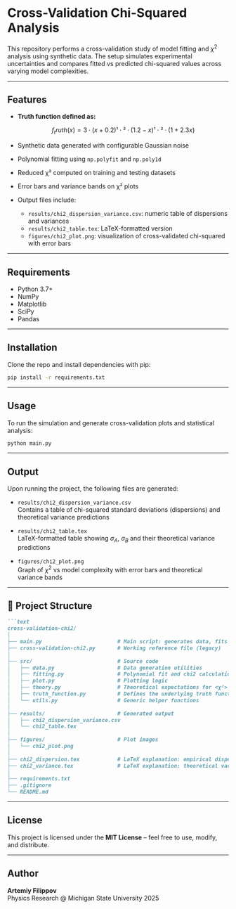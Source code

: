 # Cross-Validation Chi-Squared Analysis

This repository performs a cross-validation study of model fitting and $\chi^2$ analysis using synthetic data. The setup simulates experimental uncertainties and compares fitted vs predicted chi-squared values across varying model complexities.

---

## Features

- **Truth function defined as:**

  $$
  f_truth(x) = 3 · (x + 0.2)¹⋅² · (1.2 − x)¹⋅² · (1 + 2.3x)
  $$

- Synthetic data generated with configurable Gaussian noise  
- Polynomial fitting using `np.polyfit` and `np.poly1d`  
- Reduced χ² computed on training and testing datasets  
- Error bars and variance bands on χ² plots  
- Output files include:
  - `results/chi2_dispersion_variance.csv`: numeric table of dispersions and variances  
  - `results/chi2_table.tex`: LaTeX-formatted version  
  - `figures/chi2_plot.png`: visualization of cross-validated chi-squared with error bars  

---

## Requirements

- Python 3.7+
- NumPy
- Matplotlib
- SciPy
- Pandas

---

## Installation

Clone the repo and install dependencies with pip:

```bash
pip install -r requirements.txt
```

---

## Usage

To run the simulation and generate cross-validation plots and statistical analysis:

```bash
python main.py
```

---

## Output

Upon running the project, the following files are generated:

- `results/chi2_dispersion_variance.csv`  
  Contains a table of chi-squared standard deviations (dispersions) and theoretical variance predictions

- `results/chi2_table.tex`  
  LaTeX-formatted table showing $\sigma_A$, $\sigma_B$ and their theoretical variance predictions

- `figures/chi2_plot.png`  
  Graph of $\chi^2$ vs model complexity with error bars and theoretical variance bands

---

## 📁 Project Structure

````markdown
```text
cross-validation-chi2/
│
├── main.py                        # Main script: generates data, fits models, plots
├── cross-validation-chi2.py       # Working reference file (legacy)
│
├── src/                           # Source code
│   ├── data.py                    # Data generation utilities
│   ├── fitting.py                 # Polynomial fit and chi2 calculation
│   ├── plot.py                    # Plotting logic
│   ├── theory.py                  # Theoretical expectations for <χ²> and Var(χ²)
│   ├── truth_function.py          # Defines the underlying truth function
│   └── utils.py                   # Generic helper functions
│
├── results/                       # Generated output
│   ├── chi2_dispersion_variance.csv
│   └── chi2_table.tex
│
├── figures/                       # Plot images
│   └── chi2_plot.png
│
├── chi2_dispersion.tex            # LaTeX explanation: empirical dispersion
├── chi2_variance.tex              # LaTeX explanation: theoretical variance
│
├── requirements.txt
├── .gitignore
└── README.md
````

---

## License

This project is licensed under the **MIT License** – feel free to use, modify, and distribute.

---

## Author

**Artemiy Filippov**  
Physics Research @ Michigan State University 2025
